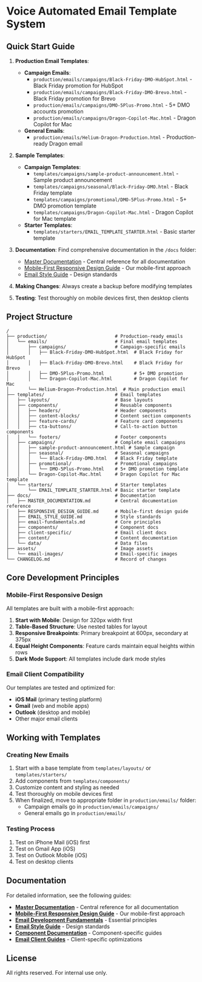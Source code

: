 # Voice Automated Email Template System

## Quick Start Guide

1. **Production Email Templates**:
   - **Campaign Emails**:
     - `production/emails/campaigns/Black-Friday-DMO-HubSpot.html` - Black Friday promotion for HubSpot
     - `production/emails/campaigns/Black-Friday-DMO-Brevo.html` - Black Friday promotion for Brevo
     - `production/emails/campaigns/DMO-5Plus-Promo.html` - 5+ DMO accounts promotion
     - `production/emails/campaigns/Dragon-Copilot-Mac.html` - Dragon Copilot for Mac
   - **General Emails**:
     - `production/emails/Helium-Dragon-Production.html` - Production-ready Dragon email

2. **Sample Templates**:
   - **Campaign Templates**:
     - `templates/campaigns/sample-product-announcement.html` - Sample product announcement
     - `templates/campaigns/seasonal/Black-Friday-DMO.html` - Black Friday template
     - `templates/campaigns/promotional/DMO-5Plus-Promo.html` - 5+ DMO promotion template
     - `templates/campaigns/Dragon-Copilot-Mac.html` - Dragon Copilot for Mac template
   - **Starter Templates**:
     - `templates/starters/EMAIL_TEMPLATE_STARTER.html` - Basic starter template

3. **Documentation**: Find comprehensive documentation in the `/docs` folder:
   - [Master Documentation](./docs/MASTER_DOCUMENTATION.md) - Central reference for all documentation
   - [Mobile-First Responsive Design Guide](./docs/RESPONSIVE_DESIGN_GUIDE.md) - Our mobile-first approach
   - [Email Style Guide](./docs/EMAIL_STYLE_GUIDE.md) - Design standards

4. **Making Changes**: Always create a backup before modifying templates

5. **Testing**: Test thoroughly on mobile devices first, then desktop clients

## Project Structure

```
/
├── production/                         # Production-ready emails
│   └── emails/                         # Final email templates
│       ├── campaigns/                  # Campaign-specific emails
│       │   ├── Black-Friday-DMO-HubSpot.html  # Black Friday for HubSpot
│       │   ├── Black-Friday-DMO-Brevo.html    # Black Friday for Brevo
│       │   ├── DMO-5Plus-Promo.html           # 5+ DMO promotion
│       │   └── Dragon-Copilot-Mac.html        # Dragon Copilot for Mac
│       └── Helium-Dragon-Production.html  # Main production email
├── templates/                          # Email templates
│   ├── layouts/                        # Base layouts
│   ├── components/                     # Reusable components
│   │   ├── headers/                    # Header components
│   │   ├── content-blocks/             # Content section components
│   │   ├── feature-cards/              # Feature card components
│   │   ├── cta-buttons/                # Call-to-action button components
│   │   └── footers/                    # Footer components
│   ├── campaigns/                      # Complete email campaigns
│   │   ├── sample-product-announcement.html # Sample campaign
│   │   ├── seasonal/                   # Seasonal campaigns
│   │   │   └── Black-Friday-DMO.html   # Black Friday template
│   │   ├── promotional/                # Promotional campaigns
│   │   │   └── DMO-5Plus-Promo.html    # 5+ DMO promotion template
│   │   └── Dragon-Copilot-Mac.html     # Dragon Copilot for Mac template
│   └── starters/                       # Starter templates
│       └── EMAIL_TEMPLATE_STARTER.html # Basic starter template
├── docs/                               # Documentation
│   ├── MASTER_DOCUMENTATION.md         # Central documentation reference
│   ├── RESPONSIVE_DESIGN_GUIDE.md      # Mobile-first design guide
│   ├── EMAIL_STYLE_GUIDE.md            # Style standards
│   ├── email-fundamentals.md           # Core principles
│   ├── components/                     # Component docs
│   ├── client-specific/                # Email client docs
│   ├── content/                        # Content documentation
│   └── data/                           # Data files
├── assets/                             # Image assets
│   └── email-images/                   # Email-specific images
└── CHANGELOG.md                        # Record of changes
```

## Core Development Principles

### Mobile-First Responsive Design

All templates are built with a mobile-first approach:

1. **Start with Mobile**: Design for 320px width first
2. **Table-Based Structure**: Use nested tables for layout
3. **Responsive Breakpoints**: Primary breakpoint at 600px, secondary at 375px
4. **Equal Height Components**: Feature cards maintain equal heights within rows
5. **Dark Mode Support**: All templates include dark mode styles

### Email Client Compatibility

Our templates are tested and optimized for:

- **iOS Mail** (primary testing platform)
- **Gmail** (web and mobile apps)
- **Outlook** (desktop and mobile)
- Other major email clients

## Working with Templates

### Creating New Emails

1. Start with a base template from `templates/layouts/` or `templates/starters/`
2. Add components from `templates/components/`
3. Customize content and styling as needed
4. Test thoroughly on mobile devices first
5. When finalized, move to appropriate folder in `production/emails/` folder:
   - Campaign emails go in `production/emails/campaigns/`
   - General emails go in `production/emails/`

### Testing Process

1. Test on iPhone Mail (iOS) first
2. Test on Gmail App (iOS)
3. Test on Outlook Mobile (iOS)
4. Test on desktop clients

## Documentation

For detailed information, see the following guides:

- [**Master Documentation**](./docs/MASTER_DOCUMENTATION.md) - Central reference for all documentation
- [**Mobile-First Responsive Design Guide**](./docs/RESPONSIVE_DESIGN_GUIDE.md) - Our mobile-first approach
- [**Email Development Fundamentals**](./docs/email-fundamentals.md) - Essential principles
- [**Email Style Guide**](./docs/EMAIL_STYLE_GUIDE.md) - Design standards
- [**Component Documentation**](./docs/components/) - Component-specific guides
- [**Email Client Guides**](./docs/client-specific/) - Client-specific optimizations

## License

All rights reserved. For internal use only.
